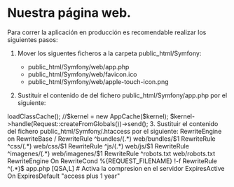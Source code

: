 Nuestra página web.
=======

Para correr la aplicación en producción es recomendable realizar los siguientes pasos:

1. Mover los siguentes ficheros a la carpeta public_html/Symfony:

    - public_html/Symfony/web/app.php
    - public_html/Symfony/web/favicon.ico
    - public_html/Symfony/web/apple-touch-icon.png

2. Sustituir el contenido de del fichero public_html/Symfony/app.php por el siguiente:

<?php

require_once __DIR__.'/app/bootstrap.php.cache';
require_once __DIR__.'/app/AppKernel.php';
//require_once __DIR__.'/../app/AppCache.php';

use Symfony\Component\HttpFoundation\Request;

$kernel = new AppKernel('prod', false);
$kernel->loadClassCache();
//$kernel = new AppCache($kernel);
$kernel->handle(Request::createFromGlobals())->send();

3. Sustituir el contenido del fichero public_html/Symfony/.htaccess por el siguiente:

RewriteEngine on
RewriteBase /
RewriteRule ^bundles/(.*) web/bundles/$1
RewriteRule ^css/(.*) web/css/$1
RewriteRule ^js/(.*) web/js/$1
RewriteRule ^imagenes/(.*) web/imagenes/$1
RewriteRule ^robots.txt web/robots.txt
<IfModule mod_rewrite.c>
    RewriteEngine On
    RewriteCond %{REQUEST_FILENAME} !-f
    RewriteRule ^(.*)$ app.php [QSA,L]
</IfModule>
# Activa la compresion en el servidor
ExpiresActive On
ExpiresDefault "access plus 1 year"
